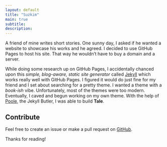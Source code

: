 ```yaml
---
layout: default
title: "Suzkim"
main: true
subtitle: 
description: 
---
```

<div class="intro-animation">
  <section class="explanation">
    <div class="post">
      <p>A friend of mine writes short stories. One sunny day, I asked if he wanted a website to showcase his works and he agreed. I decided to use GitHub Pages to host his site. That way he wouldn’t have to buy a domain and a server.</p>
      <p>While doing some research up on GitHub Pages, I accidentally chanced upon this <em>simple, blog-aware, static site generator</em> called <a href="https://jekyllrb.com/">Jekyll</a> which works really well with GitHub Pages. I figured it would do just fine for my friend and I set about searching for a pretty theme. I wanted a theme with a <em>book-ish</em> vibe. Unfortunately, most of the themes were too modern. Eventually, I caved and begun working on my own theme. With the help of <a href="https://github.com/poole/poole">Poole</a>, the Jekyll Butler, I was able to build <strong>Tale</strong>.</p>
      <h2 id="contribute">Contribute</h2>
      <p>Feel free to create an issue or make a pull request on <a href="https://github.com/chesterhow/tale">GitHub</a>.</p>
      <p>Thanks for reading!</p>
    </div>
  </section>
</div>

